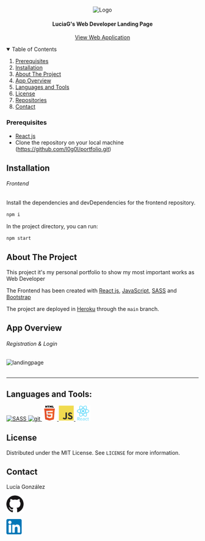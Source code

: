 
<!-- PROJECT LOGO -->
<br />
<p align="center">
    <img height="200" src="" alt="Logo" >

<h4 align="center">LuciaG's Web Developer Landing Page</h4>

  <p align="center">
    <a href="">View Web Application</a>
  </p>
</p>



<!-- TABLE OF CONTENTS -->
<details open="open">
  <summary>Table of Contents</summary>
  <ol>
  <li><a  href="#prerequisites">Prerequisites</a></li>
    <li>
      <a href="#installation">Installation</a>
    </li>
    <li>
      <a href="#about-the-project">About The Project</a>
    </li>
    <li>
      <a href="#app-overview">App Overview</a>
    </li>
    <li><a href="#languages-and-tools">Languages and Tools</a></li>
    <li><a href="#license">License</a></li>
    <li><a href="#repositories">Repositories</a></li>
    <li><a href="#contact">Contact</a></li>
  </ol>
</details>  


### Prerequisites  


-  [React js](https://es.reactjs.org/)
- Clone the repository on your local machine (https://github.com/l0g0l/portfolio.git)


## Installation

###### Frontend

Install the dependencies and devDependencies for the frontend repository.

```sh
npm i
```
In the project directory, you can run:

```sh
npm start
```


<!-- ABOUT THE PROJECT -->
## About The Project


This project it's my personal portfolio to show my most important works as Web Developer

The Frontend has been created with [React js](https://es.reactjs.org/), [JavaScript](https://developer.mozilla.org/es/docs/Web/JavaScript), [SASS](https://sass-lang.com/) and [Bootstrap](https://getbootstrap.com/)

The project are deployed in [Heroku](https://id.heroku.com/) through the `main` branch.



<!-- USAGE -->
## App Overview

###### Registration & Login

<img src="" alt="landingpage" >

<br>
<br>


---


<!-- ACKNOWLEDGEMENTS -->
## Languages and Tools:
<p align="left">
       <a href="https://sass-lang.com/" target="_blank"> 
        <img src="https://sass-lang.com/assets/img/logos/logo-b6e1ef6e.svg" alt="SASS" width="40" height="40"/>
    </a> 
     <a href="https://git-scm.com/" target="_blank">
        <img src="https://www.vectorlogo.zone/logos/git-scm/git-scm-icon.svg" alt="git" width="40" height="40"/>
    </a>
    <a href="https://www.w3.org/html/" target="_blank">
        <img src="https://raw.githubusercontent.com/devicons/devicon/master/icons/html5/html5-original-wordmark.svg" alt="html5" width="40" height="40"/>
    </a>
    <a href="https://developer.mozilla.org/en-US/docs/Web/JavaScript" target="_blank">
        <img src="https://raw.githubusercontent.com/devicons/devicon/master/icons/javascript/javascript-original.svg" alt="javascript" width="40" height="40"/>
    </a>
     <a href="https://reactjs.org/" target="_blank">
        <img src="https://raw.githubusercontent.com/devicons/devicon/master/icons/react/react-original-wordmark.svg" alt="react" width="40" height="40"/>
    </a>
 </p>


<!-- LICENSE -->
## License

Distributed under the MIT License. See `LICENSE` for more information.


<!-- CONTACT -->
## Contact

  

Lucía González

  

[<img src="https://github.com/l0g0l/hackathonmwc/raw/main/src/images/GitHub.png" width=45px heigth=45px>](https://github.com/l0g0l)

  

[<img src="https://github.com/l0g0l/hackathonmwc/raw/main/src/images/linkedin.png" width=40px heigth=40px>](https://www.linkedin.com/in/luciagonzalezlara)